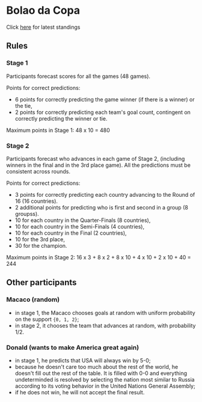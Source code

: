 # Bolao da Copa

Click [here](/table/standings.csv) for latest standings

## Rules
### Stage 1
Participants forecast scores for all the games (48 games).

Points for correct predictions:
- 6 points for correctly predicting the game winner (if there is a winner) or the tie,
- 2 points for correctly predicting each team's goal count, contingent on correctly predicting the winner or tie.

Maximum points in Stage 1: 48 x 10 = 480 

### Stage 2
Participants forecast who advances in each game of Stage 2, (including winners in the final and in the 3rd place game).
All the predictions must be consistent across rounds.

Points for correct predictions:
- 3 points for correctly predicting each country advancing to the Round of 16 (16 countries).
- 2 additional points for predicting who is first and second in a group (8 groupss).
- 10 for each country in the Quarter-Finals (8 countries),
- 10 for each country in the Semi-Finals (4 countries),
- 10 for each country in the Final (2 countries),
- 10 for the 3rd place,
- 30 for the champion.

Maximum points in Stage 2: 16 x 3 + 8 x 2 + 8 x 10 + 4 x 10 + 2 x 10 + 40 = 244

## Other participants
### Macaco (random)
- in stage 1, the Macaco chooses goals at random with uniform probability on the support `{0, 1, 2}`;
- in stage 2, it chooses the team that advances at random, with probability 1/2.

### Donald (wants to make America great again)
- in stage 1, he predicts that USA will always win by 5-0;
- because he doesn't care too much about the rest of the world, he doesn't fill out the rest of the table. It is filled with 0-0 and everything undeterminded is resolved by selecting the nation most similar to Russia according to its voting behavior in the United Nations General Assembly;
- if he does not win, he will not accept the final result.
